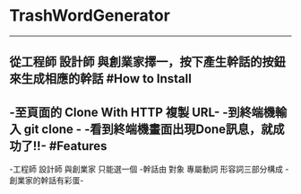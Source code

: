 # TrashWordGenerator
---
從工程師 設計師 與創業家擇一，按下產生幹話的按鈕來生成相應的幹話
#How to Install
---
-至頁面的 Clone With HTTP 複製 URL-
-到終端機輸入 git clone <URL>-
-看到終端機畫面出現Done訊息，就成功了!!-
#Features
---
-工程師 設計師 與創業家 只能選一個
-幹話由 對象 專屬動詞 形容詞三部分構成
-創業家的幹話有彩蛋-
